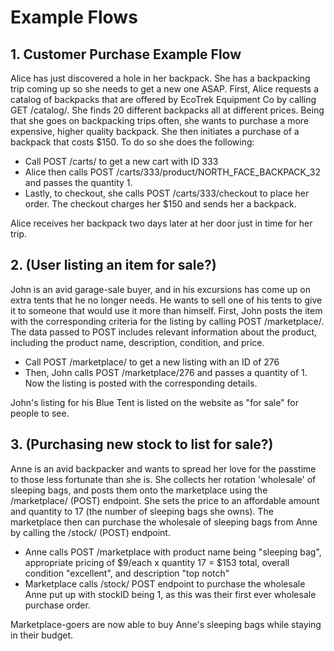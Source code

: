 # Example Flows

## 1. Customer Purchase Example Flow
Alice has just discovered a hole in her backpack. She has a backpacking trip coming up so she needs to get a new one ASAP. First, Alice requests a catalog of backpacks that are offered by EcoTrek Equipment Co by calling GET /catalog/. She finds 20 different backpacks all at different prices. Being that she goes on backpacking trips often, she wants to purchase a more expensive, higher quality backpack. She then initiates a purchase of a backpack that costs $150. 
To do so she does the following:
* Call POST /carts/ to get a new cart with ID 333
* Alice then calls POST /carts/333/product/NORTH_FACE_BACKPACK_32 and passes the quantity 1.
* Lastly, to checkout, she calls POST /carts/333/checkout to place her order. The checkout charges her $150 and sends her a backpack.

Alice receives her backpack two days later at her door just in time for her trip.

## 2. (User listing an item for sale?)
John is an avid garage-sale buyer, and in his excursions has come up on extra tents that he no longer needs. He wants to sell one of his tents to give it to someone that would use it more than himself. First, John posts the item with the corresponding criteria for the listing by calling POST /marketplace/. The data passed to POST includes relevant information about the product, including the product name, description, condition, and price. 
* Call POST /marketplace/ to get a new listing with an ID of 276
* Then, John calls POST /marketplace/276 and passes a quantity of 1. Now the listing is posted with the corresponding details.

John's listing for his Blue Tent is listed on the website as "for sale" for people to see.
## 3. (Purchasing new stock to list for sale?)
Anne is an avid backpacker and wants to spread her love for the passtime to those less fortunate than she is. She collects her rotation 'wholesale' of sleeping bags, and posts them onto the marketplace using the /marketplace/ (POST) endpoint. She sets the price to an affordable amount and quantity to 17 (the number of sleeping bags she owns). The marketplace then can purchase the wholesale of sleeping bags from Anne by calling the /stock/ (POST) endpoint.
* Anne calls POST /marketplace with product name being "sleeping bag", appropriate pricing of $9/each x quantity 17 = $153 total, overall condition "excellent", and description "top notch"
* Marketplace calls /stock/ POST endpoint to purchase the wholesale Anne put up with stockID being 1, as this was their first ever wholesale purchase order.

Marketplace-goers are now able to buy Anne's sleeping bags while staying in their budget.  
